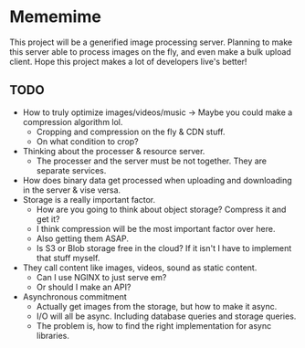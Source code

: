 # Mememime
This project will be a generified image processing server. Planning to make this server able to process images on the fly, and even make a bulk upload client. Hope this project makes a lot of developers live's better!

## TODO
* How to truly optimize images/videos/music -> Maybe you could make a compression algorithm lol.
  * Cropping and compression on the fly & CDN stuff.
  * On what condition to crop?
* Thinking about the processer & resource server.
  * The processer and the server must be not together. They are separate services.
* How does binary data get processed when uploading and downloading in the server & vise versa.
* Storage is a really important factor.
  * How are you going to think about object storage? Compress it and get it?
  * I think compression will be the most important factor over here. 
  * Also getting them ASAP. 
  * Is S3 or Blob storage free in the cloud? If it isn't I have to implement that stuff myself. 
* They call content like images, videos, sound as static content.
  * Can I use NGINX to just serve em?
  * Or should I make an API?
* Asynchronous commitment
  * Actually get images from the storage, but how to make it async.
  * I/O will all be async. Including database queries and storage queries.
  * The problem is, how to find the right implementation for async libraries.
